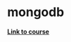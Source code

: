 # mongodb
<strong>[Link to course](https://university.mongodb.com/courses/MongoDB/M101JS/2016_March/courseware/Week_1_Introduction/568c5032d8ca390830d6eb5f/vertical_b8a1df8a5af8) </strong>
